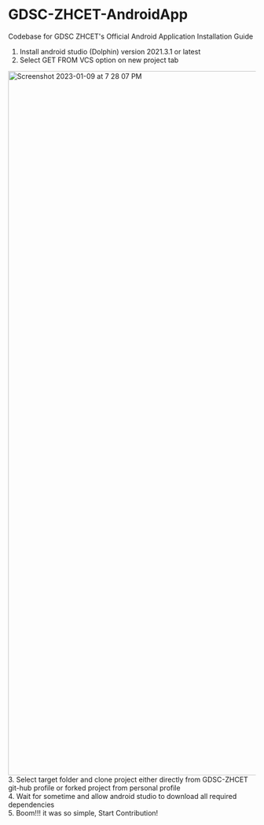# GDSC-ZHCET-AndroidApp
Codebase for GDSC ZHCET's Official Android Application
Installation Guide
1. Install android studio (Dolphin) version 2021.3.1 or latest
2. Select GET FROM VCS option on new project tab 
<img width="1430" alt="Screenshot 2023-01-09 at 7 28 07 PM" src="https://user-images.githubusercontent.com/91687355/211325379-7271d046-3aec-4b3c-ad90-27ff58e102be.png">
3. Select target folder and clone project either directly from GDSC-ZHCET git-hub profile or forked project from personal profile<br>
4. Wait for sometime and allow android studio to download all required dependencies<br>
5. Boom!!! it was so simple, Start Contribution!

